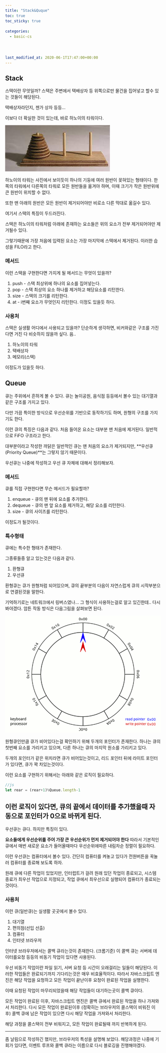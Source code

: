 ```yaml
---
title: "Stack&Quque"
toc: true
toc_sticky: true

categories:
  - basic-cs



last_modified_at: 2020-06-1T17:47:00+00:00
---
```


## Stack
스택이란 무엇일까?
스택은 주변에서 택배상자 등 위쪽으로만 물건을 집어넣고 할수 있는 것들이 해당된다.

택배상자라던지, 젠가 상자 등등...

이보다 더 확실한 것이 있는데, 바로 하노이의 타워이다.

![image](/assets/images/hanoi.jpeg)

하노이의 타워는 사진에서 보이듯이 하나의 기둥에 여러 원반이 꽂혀있는 형태이다.
한쪽의 타워에서 다른쪽의 타워로 모든 원반들을 옮겨야 하며, 이때 크기가 작은 원반위에 큰 원반이 위치할 수 없다.

또한 맨 아래의 원반은 모든 원반이 제거되어야만 비로소 다른 막대로 옮길수 있다.

여기서 스택의 특징이 두드러진다.

스택은 하노이의 타워처럼 아래에 존재하는 요소들은 위의 요소가 전부 제거되어야만 제거될수 있다.

그렇기때문에 가장 처음에 입력된 요소는 가장 마지막에 스택에서 제거된다. 
이러한 습성을 FILO라고 한다.

### 메서드
이런 스택을 구현한다면 가지게 될 메서드는 무엇이 있을까?
1. push - 스택 최상위에 하나의 요소를 집어넣는다.
2. pop - 스택 최상의 요소 하나를 제거하고 해당요소를 리턴한다.
3. size - 스택의 크기를 리턴한다.
4. at - i번째 요소가 무엇인지 리턴한다.
이정도 있을듯 하다.

### 사용처
스택은 실생활 어디에서 사용되고 있을까?
단순하게 생각하면, 비커와같은 구조를 가진다면 거진 다 비슷하지 않을까 싶다.
음..
1. 하노이의 타워
2. 택배상자
3. 메모리(스택)

이정도가 있을듯 하다.

## Queue
큐는 주위에서 흔하게 볼 수 있다.
큐는 놀이공원, 음식점 등등에서 볼수 있는 대기열과 같은 구조를 가지고 있다.

다만 가끔 특이한 방식으로 우선순위를 기반으로 동작하기도 하며, 원형의 구조를 가지기도 한다.


이런 큐의 특징은 다음과 같다.
처음 들어온 요소는 대부분 맨 처음에 제거된다. 일반적으로 FiFO 구조라고 한다.

대부분이라고 작성한 까닭은 일반적인 큐는 맨 처음의 요소가 제거되지만,
**우선큐(Priority Queue)**는 그렇지 않기 때문이다.

우선큐는 나중에 작성하고 우선 큐 자체에 대해서 정리해보자.

### 메서드
큐를 직접 구현한다면 무슨 메서드가 필요할까?
1. enqueue - 큐의 맨 뒤에 요소를 추가한다.
2. dequeue - 큐의 맨 앞 요소를 제거하고, 해당 요소를 리턴한다.
3. size - 큐의 사이즈를 리턴한다.

이정도가 될것이다.

### 특수형태
큐에는 특수한 형태가 존재한다.

그종류들중 알고 있는것은 다음과 같다.
1. 환형큐
2. 우선큐

환형큐는 큐가 원형처럼 되어있으며, 큐의 끝부분의 다음이 자연스럽게 큐의 시작부분으로 연결된것을 말한다.

기억하기로는 네트워크에서 링버스였나... 그 형식이 사용하는걸로 알고 있긴한데.. 다시 봐야겠다.
암튼 작동 방식은 다음그림을 살펴보면 된다.

![image](/assets/images/Circular.gif)

원형큐인만큼 큐가 비어있다는걸 확인하기 위해 두개의 포인터가 존재한다. 하나는 큐의 첫번째 요소를 가리키고 있으며,
다른 하나는 큐의 마지막 원소를 가리키고 있다.

두개의 포인터가 같은 위치라면 큐가 비어있는것이고,
리드 포인터 뒤에 라이트 포인터가 있다면,
큐가 꽉 차있는것이다.

이런 요소를 구현하기 위해서는 아래와 같은 로직이 필요하다.
```js
//js
let rear = (rear+1)%Queue.length-1
```
이런 로직이 있다면, 큐의 끝에서 데이터를 추가했을때 자동으로 포인터가 0으로 바뀌게 된다.
---
우선큐는 큐다.
하지만 특징이 있다.

**요소들에게 우선순위를 주어 가장 큰 우선순위가 먼저 제거되어야 한다**
따라서 기본적인 큐에서 매번 새로운 요소가 들어올때마다 우선순위에따른 내림차순 정렬이 필요하다.

이런 우선큐는 컴퓨터에서 볼수 있다.
간단히 컴퓨터를 켜놓고 있다가 전원버튼을 꾹눌러 컴퓨터를 종료해 보도록 하자.

원래 큐에 다른 작업이 있었지만, 인터럽트가 걸려 원래 있던 작업이 종료되고,
시스템 종료가 최우선 작업으로 지정되고,
작업 큐에서 최우선으로 실행되어 컴퓨터가 종료되는 것이다.

### 사용처
이런 큐(일반큐)는 실생활 곳곳에서 볼수 있다.
1. 대기열
2. 편의점(선입 선출)
3. 컴퓨터
4. 인터넷 브라우저

인터넷 브라우저에서는 콜백 큐라는것이 존재한다. (크롬기준)
이 콜백 큐는 서버에 데이터를요청 등등의 비동기 작업이 있다면 사용된다.

우선 비동기 작업이란 파일 읽기, 서버 요청 등 시간이 오래걸리는 일들이 해당된다.
이러한 작업들은 완료되기까지 기다리는것은 매우 비효율적이다.
따라서 자바스크립트 엔진은 해당 작업을 요청하고 모든 작업이 끝난이후 요청이 완료된 작업을 실행한다.

이때 요청된 작업이 마무리되었을때 해당 작업들이 대기하는곳이 콜백 큐이다.

모든 작업이 완료된 이후, 자바스크립트 엔진은 콜백 큐에서 완료된 작업을 하나 가져와서 처리한다.
다시 모든 작업이 완료된이후 (정확히는 브라우저의 콜스택이 비워진 이후) 콜백 큐에 남은 작업이 있으면 다시
해당 작업을 가져와서 처리한다.

해당 과정을 콜스택이 전부 비워지고, 모든 작업이 완료될때 까지 반복하게 된다.

---

좀 날림으로 작성하긴 했지만, 브라우저의 특성을 설명해 보았다.
해당과정은 나중에 기회가 있다면, 이벤트 루프와 콜백 큐라는 이름으로 다시 블로깅을 진행해야겠다.